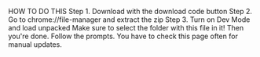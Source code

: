 HOW TO DO THIS
Step 1. Download with the download code button
Step 2. Go to chrome://file-manager and extract the zip
Step 3. Turn on Dev Mode and load unpacked
Make sure to select the folder with this file in it!
Then you're done.
Follow the prompts.
You have to check this page often for manual updates.
